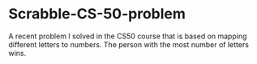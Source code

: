# Scrabble-CS-50-problem
A recent problem I solved in the CS50 course that is based on mapping different letters to numbers. The person with the most number of letters wins.
